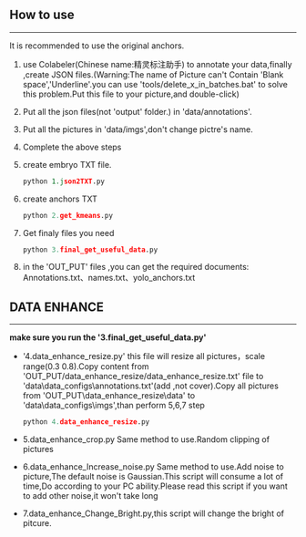 ## How to use
------
It is recommended to use the original anchors.
1. use Colabeler(Chinese name:精灵标注助手) to annotate your data,finally ,create JSON files.(Warning:The name of Picture can't Contain 'Blank space','Underline'.you can use 'tools/delete_x_in_batches.bat' to solve this problem.Put this file to your picture,and double-click)

2. Put all the json files(not 'output' folder.) in  'data/annotations'.

3. Put all the pictures in 'data/imgs',don't change pictre's name.

4. Complete the above steps

5. create embryo TXT file.
    ```python
    python 1.json2TXT.py
    ```

6. create anchors TXT
    ```python
    python 2.get_kmeans.py
    ```
7. Get finaly files you need
   ```python
   python 3.final_get_useful_data.py
   ```

8. in the 'OUT_PUT' files ,you can get the required documents: Annotations.txt、names.txt、yolo_anchors.txt


## DATA ENHANCE
------
**make sure you run the '3.final_get_useful_data.py'**
- '4.data_enhance_resize.py' this file will resize all pictures，scale range(0.3 0.8).Copy content from 'OUT_PUT/data_enhance_resize/data_enhance_resize.txt' file to 'data\data_configs\annotations.txt'(add ,not cover).Copy all pictures from 'OUT_PUT\data_enhance_resize\data' to 'data\data_configs\imgs',than perform 5,6,7 step
    ```python
   python 4.data_enhance_resize.py
    ```

- 5.data_enhance_crop.py  Same method to use.Random clipping of pictures

- 6.data_enhance_Increase_noise.py Same method to use.Add noise to picture,The default noise is Gaussian.This script will consume a lot of time,Do according to your PC ability.Please read this script if you want to add other noise,it won't take long
  
- 7.data_enhance_Change_Bright.py,this script will change the bright of pitcure.
